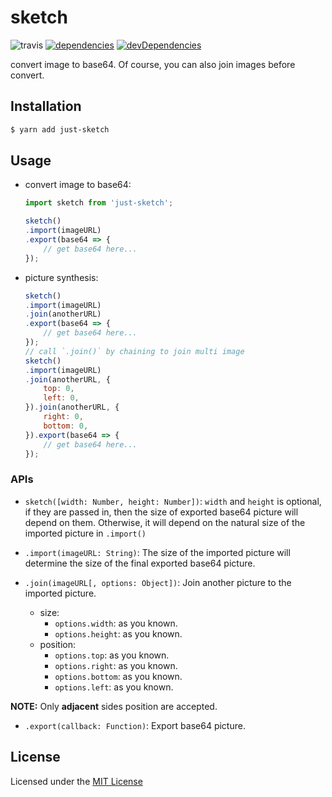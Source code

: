 # sketch

![travis](https://api.travis-ci.org/JustClear/just-sketch.svg?branch=master)
[![dependencies](https://david-dm.org/justclear/just-sketch.svg)](https://david-dm.org/justclear/just-sketch#info=dependencies&view=table)
[![devDependencies](https://david-dm.org/justclear/just-sketch/dev-status.svg)](https://david-dm.org/justclear/just-sketch#info=devDependencies&view=table)

convert image to base64. Of course, you can also join images before convert.

## Installation

```sh
$ yarn add just-sketch
```

## Usage

- convert image to base64:
    ```js
    import sketch from 'just-sketch';

    sketch()
    .import(imageURL)
    .export(base64 => {
        // get base64 here...
    });
    ```

- picture synthesis:
    ```js
    sketch()
    .import(imageURL)
    .join(anotherURL)
    .export(base64 => {
        // get base64 here...
    });
    // call `.join()` by chaining to join multi image
    sketch()
    .import(imageURL)
    .join(anotherURL, {
        top: 0,
        left: 0,
    }).join(anotherURL, {
        right: 0,
        bottom: 0,
    }).export(base64 => {
        // get base64 here...
    });
    ```

### APIs

- `sketch([width: Number, height: Number])`: `width` and `height` is optional, if they are passed in, then the size of exported base64 picture will depend on them. Otherwise, it will depend on the natural size of the imported picture in `.import()`

- `.import(imageURL: String)`: The size of the imported picture will determine the size of the final exported base64 picture.

- `.join(imageURL[, options: Object])`: Join another picture to the imported picture.
    - size:
        - `options.width`: as you known.
        - `options.height`: as you known.
    - position:
        - `options.top`: as you known.
        - `options.right`: as you known.
        - `options.bottom`: as you known.
        - `options.left`: as you known.

**NOTE:** Only **adjacent** sides position are accepted.

- `.export(callback: Function)`: Export base64 picture.


## License

Licensed under the [MIT License](https://github.com/JustClear/just-sketch/blob/master/LICENSE)
